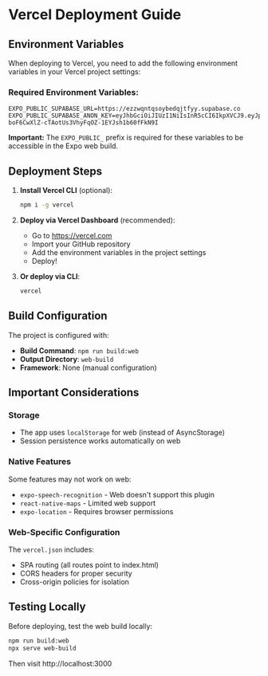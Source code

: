 # Vercel Deployment Guide

## Environment Variables

When deploying to Vercel, you need to add the following environment variables in your Vercel project settings:

### Required Environment Variables:

```
EXPO_PUBLIC_SUPABASE_URL=https://ezzwqntqsoybedqjtfyy.supabase.co
EXPO_PUBLIC_SUPABASE_ANON_KEY=eyJhbGciOiJIUzI1NiIsInR5cCI6IkpXVCJ9.eyJpc3MiOiJzdXBhYmFzZSIsInJlZiI6ImV6endxbnRxc295YmVkcWp0Znl5Iiwicm9sZSI6ImFub24iLCJpYXQiOjE3NTg5ODEwMzksImV4cCI6MjA3NDU1NzAzOX0.-boF6CwXlZ-cTAotUs3VhyFqOZ-1EYJsh1b60fFkN9I
```

**Important:** The `EXPO_PUBLIC_` prefix is required for these variables to be accessible in the Expo web build.

## Deployment Steps

1. **Install Vercel CLI** (optional):
   ```bash
   npm i -g vercel
   ```

2. **Deploy via Vercel Dashboard** (recommended):
   - Go to https://vercel.com
   - Import your GitHub repository
   - Add the environment variables in the project settings
   - Deploy!

3. **Or deploy via CLI**:
   ```bash
   vercel
   ```

## Build Configuration

The project is configured with:
- **Build Command**: `npm run build:web`
- **Output Directory**: `web-build`
- **Framework**: None (manual configuration)

## Important Considerations

### Storage
- The app uses `localStorage` for web (instead of AsyncStorage)
- Session persistence works automatically on web

### Native Features
Some features may not work on web:
- `expo-speech-recognition` - Web doesn't support this plugin
- `react-native-maps` - Limited web support
- `expo-location` - Requires browser permissions

### Web-Specific Configuration
The `vercel.json` includes:
- SPA routing (all routes point to index.html)
- CORS headers for proper security
- Cross-origin policies for isolation

## Testing Locally

Before deploying, test the web build locally:

```bash
npm run build:web
npx serve web-build
```

Then visit http://localhost:3000

